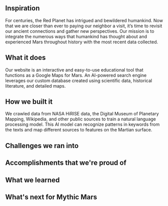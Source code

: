 ## Inspiration
For centuries, the Red Planet has intrigued and bewildered humankind. Now that we are closer than ever to paying our neighbor a visit, it’s time to revisit our ancient connections and gather new perspectives. Our mission is to integrate the numerous ways that humankind has thought about and experienced Mars throughout history with the most recent data collected. 

## What it does
Our website is an interactive and easy-to-use educational tool that functions as a Google Maps for Mars. An AI-powered search engine leverages our custom database created using scientific data, historical literature, and detailed maps. 

## How we built it
We crawled data from NASA HiRISE data, the Digital Museum of Planetary Mapping, Wikipedia, and other public sources to train a natural language processing model. This AI model can recognize patterns in keywords from the texts and map different sources to features on the Martian surface. 

## Challenges we ran into

## Accomplishments that we're proud of

## What we learned

## What's next for Mythic Mars
